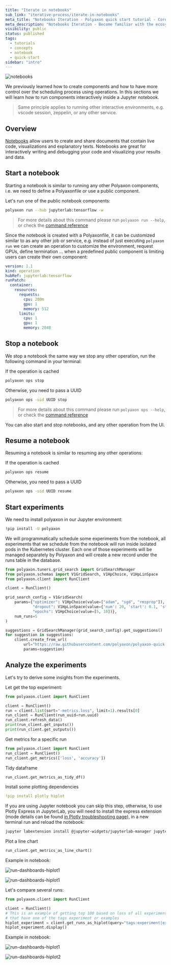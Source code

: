 ```yaml
---
title: "Iterate in notebooks"
sub_link: "iterative-process/iterate-in-notebooks"
meta_title: "Notebooks Iteration - Polyaxon quick start tutorial - Core Concepts"
meta_description: "Notebooks Iteration - Become familiar with the ecosystem of Polyaxon tools with a top-level overview and useful links to get you started."
visibility: public
status: published
tags:
  - tutorials
  - concepts
  - notebook
  - quick-start
sidebar: "intro"
---
```


![notebooks](../../../../content/images/concepts/dashboard/notebooks.png)

We previously learned how to create components and how to have more control over the scheduling process using operations.
In this sections we will learn how to run components interactively inside a Jupyter notebook.

> Same principle applies to running other interactive environments, e.g. vscode session, zeppelin, or any other service.

## Overview

[Notebooks](https://jupyter.org/) allow users to create and share documents that contain live code,
visualizations and explanatory texts.
Notebooks are great for interactively writing and debugging your code and visualizing your results and data.

## Start a notebook

Starting a notebook is similar to running any other Polyaxon components, i.e. we need to define a Polyaxonfile or use a public component.

Let's run one of the public notebook components:

```bash
polyaxon run --hub jupyterlab:tensorflow -w
```

> For more details about this command please run `polyaxon run --help`, or check the [command reference](/docs/core/cli/run/)

Since the notebook is created with a Polyaxonfile, it can be customized similar to as any other job or service, e.g. instead of just executing `polyaxon run`
we can create an operation to customize the environment, request GPUs, define termination ... when a predefined public component is limiting users can create their own component:

```yaml
version: 1.1
kind: operation
hubRef: jupyterlab:tensorflow
runPatch:
  container:
    resources:
      requests:
        cpu: 200m
        gpu: 1
        memory: 512
      limits:
        cpu: 1
        gpu: 1
        memory: 2048
```

## Stop a notebook

We stop a notebook the same way we stop any other operation, run the following command in your terminal:

If the operation is cached

```bash
polyaxon ops stop
```

Otherwise, you need to pass a UUID

```bash
polyaxon ops -uid UUID stop
```

> For more details about this command please run `polyaxon ops --help`, or check the [command reference](/docs/core/cli/ops/)

You can also start and stop notebooks, and any other operation from the UI.


## Resume a notebook

Resuming a notebook is similar to resuming any other operations:


If the operation is cached

```bash
polyaxon ops resume
```

Otherwise, you need to pass a UUID

```bash
polyaxon ops -uid UUID resume
```

## Start experiments

We need to install polyaxon in our Jupyter environment:

```bash
!pip install -U polyaxon
```

We will programmatically schedule some experiments from the notebook, all experiments that we schedule from the notebook will run inside isolated pods in the Kubernetes cluster.
Each one of those experiments will be managed separately by Polyaxon and will create a new record under the runs table in the database.

```python
from polyaxon.tuners.grid_search import GridSearchManager
from polyaxon.schemas import V1GridSearch, V1HpChoice, V1HpLinSpace
from polyaxon.client import RunClient

client = RunClient()

grid_search_config = V1GridSearch(
    params={"optimizer": V1HpChoice(value=["adam", "sgd", "rmsprop"]),
            "dropout": V1HpLinSpace(value={'num': 20, 'start': 0.1, 'stop': 0.5}),
            "epochs": V1HpChoice(value=[5, 10])},
    num_runs=5
)

suggestions = GridSearchManager(grid_search_config).get_suggestions()
for suggestion in suggestions:
    client.create_from_url(
        url="https://raw.githubusercontent.com/polyaxon/polyaxon-quick-start/master/experimentation/typed.yaml",
        params=suggestion)
```


## Analyze the experiments

Let's try to derive some insights from the experiments.

Let get the top experiment:

```python
from polyaxon.client import RunClient

client = RunClient()
run = client.list(sort="-metrics.loss", limit=1).results[0]
run_client = RunClient(run_uuid=run.uuid)
run_client.refresh_data()
print(run_client.get_inputs())
print(run_client.get_outputs())
```

Get metrics for a specific run

```python
from polyaxon.client import RunClient
run_client = RunClient()
run_client.get_metrics(['loss', 'accuracy'])
```

Tidy dataframe

```python
run_client.get_metrics_as_tidy_df()
```

Install some plotting dependencies

```yaml
!pip install plotly hiplot
```

If you are using Jupyter notebook you can skip this step, otherwise, to use Plotly Express in JupyterLab,
you will need to install the express extension (mode details can be found [in Plotly troubleshooting page](https://plotly.com/python/troubleshooting/#jupyterlab-problems)), in a new terminal run and reload the notebook:

```bash
jupyter labextension install @jupyter-widgets/jupyterlab-manager jupyterlab-plotly
```

Plot a line chart

```python
run_client.get_metrics_as_line_chart()
```

Example in notebook:

![run-dashboards-hiplot1](../../../../content/images/dashboard/runs/programmatic-plotly-tidy.png)

![run-dashboards-hiplot1](../../../../content/images/dashboard/runs/programmatic-plotly-metric.png)

Let's compare several runs:

```python
from polyaxon.client import RunClient

client = RunClient()
# This is an example of getting top 100 based on loss of all experiment
# that have one of the tags experiment or examples
hiplot_experiment = client.get_runs_as_hiplot(query="tags:experiment|examples", sort="-metrics.loss", limit=100)
hiplot_experiment.display()
```

Example in notebook:

![run-dashboards-hiplot1](../../../../content/images/dashboard/runs/programmatic-hiplot1.png)

![run-dashboards-hiplot2](../../../../content/images/dashboard/runs/programmatic-hiplot2.png)
